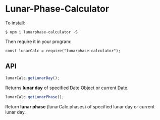 # Lunar-Phase-Calculator

To install:
```console
$ npm i lunarphase-calculator -S
```
Then require it in your program:
```console
const lunarCalc = require("lunarphase-calculator");
```

## API
```js
lunarCalc.getLunarDay();
```
Returns **lunar day** of specified Date Object or current Date.

```js
lunarCalc.getLunarPhase();
```
Return **lunar phase** (lunarCalc.phases) of specified lunar day or current lunar day.

